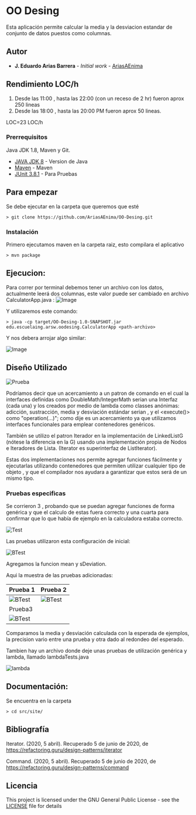 # OO Desing

Esta aplicación permite calcular la media y la desviacion estandar de conjunto de datos puestos como columnas.

## Autor

* **J. Eduardo Arias Barrera** - *Initial work* - [AriasAEnima](https://github.com/AriasAEnima)


## Rendimiento LOC/h

1. Desde las 11:00 , hasta las 22:00 (con un receso de 2 hr)  fueron aprox 250 lineas
2. Desde las 18:00 , hasta las 20:00 PM fueron aprox 50 lineas.

LOC=23 LOC/h

### Prerrequisitos

Java JDK 1.8, Maven y Git.

* [JAVA JDK 8](http://www.oracle.com/technetwork/java/javase/overview/index.html) - Version de Java
* [Maven](https://maven.apache.org/) - Maven
* [JUnit 3.8.1](https://mvnrepository.com/artifact/junit/junit/3.8.1) - Para Pruebas

## Para empezar

Se debe ejecutar en la carpeta que queremos que esté
```
> git clone https://github.com/AriasAEnima/OO-Desing.git
```
### Instalación

Primero ejecutamos maven en la carpeta raiz, esto compilara el aplicativo

```
> mvn package
```

## Ejecucion:

Para correr por terminal debemos tener un archivo con los datos, actualmente leerá dos columnas, este valor puede ser cambiado en archivo CalculatorApp.java :
![Image](resources/ncol.PNG)

Y utilizaremos este comando:
```
> java -cp target/OO-Desing-1.0-SNAPSHOT.jar edu.escuelaing.arsw.oodesing.CalculatorApp <path-archivo>

```

Y nos debera arrojar algo similar:

![Image](resources/resultado.PNG)

## Diseño Utilizado

![Prueba](resources/modelo.PNG)

Podríamos decir que un acercamiento a un patron de comando en el cual la interfaces definidas como DoubleMath/IntegerMath serian una Interfaz <Comando> (cada una) y los creados por medio de lambda como classes anónimas: adicción, sustracción, media y desviación estándar serian <Comandos Concretos>, y el <execute()> como "operation(...)"; como dije es un acercamiento ya que utilizamos interfaces funcionales para emplear contenedores genéricos.

También se utilizo el patron Iterador en la implementación de LinkedListG (nótese la diferencia en la G) usando una implementación propia de Nodos e Iteradores de Lista. (Iterator es superinterfaz de ListIterator).

Estas dos implementaciones nos permite agregar funciones fácilmente y ejecutarlas utilizando contenedores que permiten utilizar cualquier tipo de objeto , y que el compilador nos ayudara a garantizar que estos será de un mismo tipo.

### Pruebas especificas
Se corrieron 3 , probando que se puedan agregar funciones de forma genérica y que el calculo de estas fuera correcto y una cuarta para confirmar que lo que había de ejemplo en la calculadora estaba correcto.

![Test](resources/test.PNG)

Las pruebas utilizaron esta configuración de inicial:

![BTest](resources/beforetest.PNG)

Agregamos la funcion mean y sDeviation.

Aqui la muestra de las pruebas adicionadas:

Prueba 1 | Prueba 2 |
---------|----------|
![BTest](resources/prueba1.PNG) | ![BTest](resources/prueba2.PNG)
Prueba3 |
![BTest](resources/prueba3.PNG) |

Comparamos la media y desviación calculada con la esperada de ejemplos, la precision vario entre una prueba y otra dado al redondeo del esperado.

Tambien hay un archivo donde deje unas pruebas de utilización genérica y lambda, llamado lambdaTests.java

![lambda](resources/lambda.PNG)
## Documentación:

Se encuentra en la carpeta
```
> cd src/site/
```

## Bibliografía

Iterator. (2020, 5 abril). Recuperado 5 de junio de 2020, de https://refactoring.guru/design-patterns/iterator

Command. (2020, 5 abril). Recuperado 5 de junio de 2020, de https://refactoring.guru/design-patterns/command
## Licencia

This project is licensed under the GNU General Public License - see the [LICENSE](LICENSE) file for details
